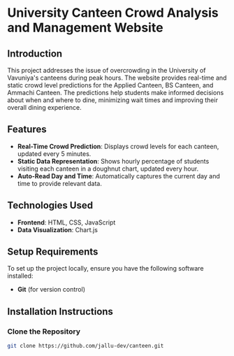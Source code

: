 # University Canteen Crowd Analysis and Management Website

## Introduction

This project addresses the issue of overcrowding in the University of Vavuniya's canteens during peak hours. The website provides real-time and static crowd level predictions for the Applied Canteen, BS Canteen, and Ammachi Canteen. The predictions help students make informed decisions about when and where to dine, minimizing wait times and improving their overall dining experience.

## Features

- **Real-Time Crowd Prediction**: Displays crowd levels for each canteen, updated every 5 minutes.
- **Static Data Representation**: Shows hourly percentage of students visiting each canteen in a doughnut chart, updated every hour.
- **Auto-Read Day and Time**: Automatically captures the current day and time to provide relevant data.

## Technologies Used

- **Frontend**: HTML, CSS, JavaScript
- **Data Visualization**: Chart.js

## Setup Requirements

To set up the project locally, ensure you have the following software installed:

- **Git** (for version control)

## Installation Instructions

### Clone the Repository

```bash
git clone https://github.com/jallu-dev/canteen.git
```

